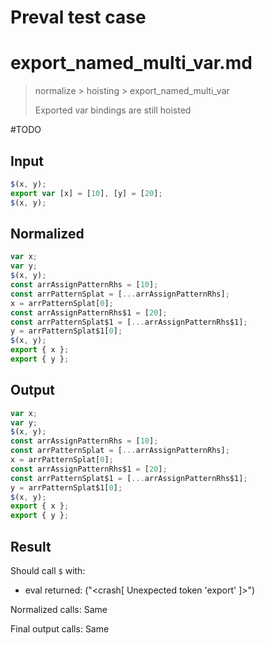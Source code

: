 # Preval test case

# export_named_multi_var.md

> normalize > hoisting > export_named_multi_var
>
> Exported var bindings are still hoisted

#TODO

## Input

`````js filename=intro
$(x, y);
export var [x] = [10], [y] = [20];
$(x, y);
`````

## Normalized

`````js filename=intro
var x;
var y;
$(x, y);
const arrAssignPatternRhs = [10];
const arrPatternSplat = [...arrAssignPatternRhs];
x = arrPatternSplat[0];
const arrAssignPatternRhs$1 = [20];
const arrPatternSplat$1 = [...arrAssignPatternRhs$1];
y = arrPatternSplat$1[0];
$(x, y);
export { x };
export { y };
`````

## Output

`````js filename=intro
var x;
var y;
$(x, y);
const arrAssignPatternRhs = [10];
const arrPatternSplat = [...arrAssignPatternRhs];
x = arrPatternSplat[0];
const arrAssignPatternRhs$1 = [20];
const arrPatternSplat$1 = [...arrAssignPatternRhs$1];
y = arrPatternSplat$1[0];
$(x, y);
export { x };
export { y };
`````

## Result

Should call `$` with:
 - eval returned: ("<crash[ Unexpected token 'export' ]>")

Normalized calls: Same

Final output calls: Same
